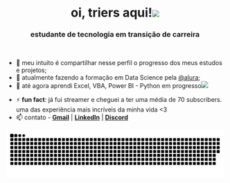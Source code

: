 
<h1 align="center"> oi, triers aqui!<img src="https://i.imgur.com/98RB9YG.gif" height="60px" weight="60px"></h1>

<h3 align="center">estudante de tecnologia em transição de carreira</h3>


<p><br>
  </p>


- 🧩 meu intuito é compartilhar nesse perfil o progresso dos meus estudos e projetos;
- 🌱 atualmente fazendo a formação em Data Science pela [@alura](https://www.alura.com.br/);
- 🌳 até agora aprendi Excel, VBA, Power BI - Python em progresso<img src="https://i.imgur.com/huGGhYu.gif">
<!--
- 💻 desenvolvi alguns projetos em PBI | [AluraPets]() | [ClubeDoLivro](https://app.powerbi.com/view?r=eyJrIjoiMDI0NDA2ZmMtYWIxNS00ZDEzLWJhZjEtMjVmNjNhNDg1MWEzIiwidCI6IjM4ZDFjMDcxLTYxZjUtNDY4NC1iOWYxLWEyNjZkOWRjNDM2YSJ9) | [E-commerce](https://app.powerbi.com/view?r=eyJrIjoiNjQ2ODI4YTYtMmRiYS00Y2ZmLTkyMmYtOGM0YzY1NDIwYmEyIiwidCI6IjM4ZDFjMDcxLTYxZjUtNDY4NC1iOWYxLWEyNjZkOWRjNDM2YSJ9)
-->
- ⚡ **fun fact**: já fui streamer e cheguei a ter uma média de 70 subscribers. uma das experiência mais incríveis da minha vida <3
- 📫 contato - [**Gmail**](mailto:luisatriers@gmail.com) | [**LinkedIn**](https://www.linkedin.com/in/luisatriers/) | [**Discord**](https://discord.com/users/181154280798027777)
<!--
-->

<img src="https://github.com/luisatriers/luisatriers/blob/main/github-user-contribution.svg">
